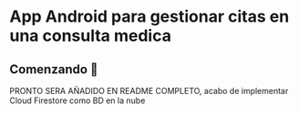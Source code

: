 # App Android para gestionar citas en una consulta medica

## Comenzando 🚀

PRONTO SERA AÑADIDO EN README COMPLETO, acabo de implementar Cloud Firestore como BD en la nube
